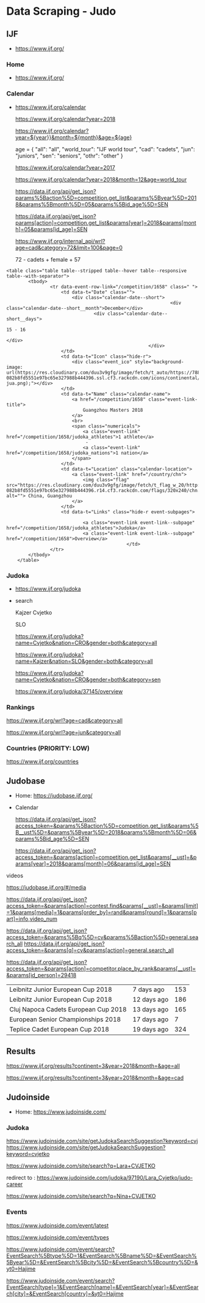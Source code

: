 # Data Scraping - Judo

## IJF 

*   https://www.ijf.org/

### Home

*   https://www.ijf.org/

### Calendar

*   https://www.ijf.org/calendar

    https://www.ijf.org/calendar?year=2018

    https://www.ijf.org/calendar?year=${year}}&month=${month}&age=${age}

    age = 
    { 
        "all": "all",
        "world_tour": "IJF world tour", 
        "cad": "cadets",
        "jun": "juniors",
        "sen": "seniors",
        "othr": "other"
    }

    https://www.ijf.org/calendar?year=2017

    https://www.ijf.org/calendar?year=2018&month=12&age=world_tour

    https://data.ijf.org/api/get_json?params%5Baction%5D=competition.get_list&params%5Byear%5D=2018&params%5Bmonth%5D=05&params%5Bid_age%5D=SEN

    https://data.ijf.org/api/get_json?params[action]=competition.get_list&params[year]=2018&params[month]=05&params[id_age]=SEN

    https://www.ijf.org/internal_api/wrl?age=cad&category=72&limit=100&page=0

    72 - cadets + female + 57


```
<table class="table table--stripped table--hover table--responsive table--with-separator">
        <tbody>
                <tr data-event-row-link="/competition/1658" class=" ">
                    <td data-t="Date" class="">
                        <div class="calendar-date--short">
                                                            <div class="calendar-date--short__month">December</div>
                                <div class="calendar-date--short__days">
                                                                            15 - 16
                                                                    </div>
                                                    </div>
                    </td>
                    <td data-t="Icon" class="hide-r">
                        <div class="event_ico" style="background-image: url(https://res.cloudinary.com/duu3v9gfg/image/fetch/t_auto/https://78884ca60822a34fb0e6-082b8fd5551e97bc65e327988b444396.ssl.cf3.rackcdn.com/icons/continental/logo-jua.png);"></div>
                    </td>
                    <td data-t="Name" class="calendar-name">
                        <a href="/competition/1658" class="event-link-title">
                            Guangzhou Masters 2018
                        </a>
                        <br>
                        <span class="numericals">
                            <a class="event-link" href="/competition/1658/judoka_athletes">1 athlete</a>
                             - 
                            <a class="event-link" href="/competition/1658/judoka_nations">1 nation</a>
                        </span>
                    </td>
                    <td data-t="Location" class="calendar-location">
                        <a class="event-link" href="/country/chn">
                            <img class="flag" src="https://res.cloudinary.com/duu3v9gfg/image/fetch/t_flag_w_20/http://99e89a50309ad79ff91d-082b8fd5551e97bc65e327988b444396.r14.cf3.rackcdn.com/flags/320x240/chn.png" alt=""> China, Guangzhou
                        </a>
                    </td>
                    <td data-t="Links" class="hide-r event-subpages">
                                                    
                            <a class="event-link event-link--subpage" href="/competition/1658/judoka_athletes">Judoka</a>
                            <a class="event-link event-link--subpage" href="/competition/1658">Overview</a>
                                            </td>
                </tr>
        </tbody>
    </table>
```

### Judoka 

*    https://www.ijf.org/judoka

*   search 

    Kajzer
    Cvjetko 

    SLO

    https://www.ijf.org/judoka?name=Cvjetko&nation=CRO&gender=both&category=all

    https://www.ijf.org/judoka?name=Kajzer&nation=SLO&gender=both&category=all

    https://www.ijf.org/judoka?name=Cvjetko&nation=CRO&gender=both&category=sen

    https://www.ijf.org/judoka/37145/overview



### Rankings

https://www.ijf.org/wrl?age=cad&category=all

https://www.ijf.org/wrl?age=jun&category=all


### Countries (PRIORITY: LOW)

https://www.ijf.org/countries


## Judobase

*   Home: https://judobase.ijf.org/

*   Calendar

    https://data.ijf.org/api/get_json?access_token=&params%5Baction%5D=competition.get_list&params%5B__ust%5D=&params%5Byear%5D=2018&params%5Bmonth%5D=06&params%5Bid_age%5D=SEN

    https://data.ijf.org/api/get_json?access_token=&params[action]=competition.get_list&params[__ust]=&params[year]=2018&params[month]=06&params[id_age]=SEN

videos

https://judobase.ijf.org/#/media

https://data.ijf.org/api/get_json?access_token=&params[action]=contest.find&params[__ust]=&params[limit]=1&params[media]=1&params[order_by]=rand&params[round]=1&params[part]=info,video_num


https://data.ijf.org/api/get_json?access_token=&params%5Bq%5D=cv&params%5Baction%5D=general.search_all
https://data.ijf.org/api/get_json?access_token=&params[q]=cv&params[action]=general.search_all


https://data.ijf.org/api/get_json?access_token=&params[action]=competitor.place_by_rank&params[__ust]=&params[id_person]=29418


<table class="table js-tbl_latest_uploads">
    <tbody>
        <tr class="pointer" data-competition_code="cont_cup_jun_aut2018"><td>Leibnitz Junior European Cup 2018</td><td>7 days ago</td><td>153</td></tr>
        <tr class="pointer" data-competition_code="cont_cup_jun_aut2018"><td>Leibnitz Junior European Cup 2018</td><td>12 days ago</td><td>186</td></tr>
        <tr class="pointer" data-competition_code="cont_cup_cad_rou2018"><td>Cluj Napoca Cadets European Cup 2018</td><td>13 days ago</td><td>165</td></tr>
        <tr class="pointer" data-competition_code="eju_sen2018"><td>European Senior Championships 2018</td><td>17 days ago</td><td>7</td></tr>
        <tr class="pointer" data-competition_code="cont_cup_cad_cze2018"><td>Teplice Cadet European Cup 2018</td><td>19 days ago</td><td>324</td></tr>
    </tbody>
</table>

## Results

https://www.ijf.org/results?continent=3&year=2018&month=&age=all

https://www.ijf.org/results?continent=3&year=2018&month=&age=cad


## Judoinside

*   Home: https://www.judoinside.com/

### Judoka

https://www.judoinside.com/site/getJudokaSearchSuggestion?keyword=cvj
https://www.judoinside.com/site/getJudokaSearchSuggestion?keyword=cvjetko


https://www.judoinside.com/site/search?q=Lara+CVJETKO

redirect to : https://www.judoinside.com/judoka/97190/Lara_Cvjetko/judo-career


https://www.judoinside.com/site/search?q=Nina+CVJETKO


### Events

https://www.judoinside.com/event/latest

https://www.judoinside.com/event/types

https://www.judoinside.com/event/search?EventSearch%5Btype%5D=1&EventSearch%5Bname%5D=&EventSearch%5Byear%5D=&EventSearch%5Bcity%5D=&EventSearch%5Bcountry%5D=&yt0=Hajime

https://www.judoinside.com/event/search?EventSearch[type]=1&EventSearch[name]=&EventSearch[year]=&EventSearch[city]=&EventSearch[country]=&yt0=Hajime
